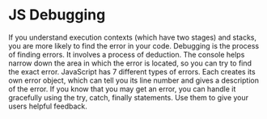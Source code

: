 # JS Debugging

If you understand execution contexts (which have two stages) and stacks, you are more likely to find the error
in your code. Debugging is the process of finding errors. It involves a
process of deduction. The console helps narrow down the area in which the
error is located, so you can try to find the exact error.
JavaScript has 7 different types of errors. Each creates
its own error object, which can tell you its line number
and gives a description of the error.
If you know that you may get an error, you can handle
it gracefully using the try, catch, finally statements.
Use them to give your users helpful feedback.